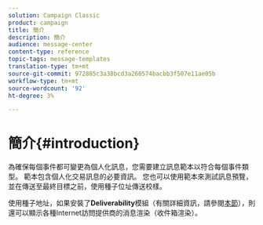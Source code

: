 ```yaml
---
solution: Campaign Classic
product: campaign
title: 簡介
description: 簡介
audience: message-center
content-type: reference
topic-tags: message-templates
translation-type: tm+mt
source-git-commit: 972885c3a38bcd3a260574bacbb3f507e11ae05b
workflow-type: tm+mt
source-wordcount: '92'
ht-degree: 3%

---
```



# 簡介{#introduction}

為確保每個事件都可變更為個人化訊息，您需要建立訊息範本以符合每個事件類型。 範本包含個人化交易訊息的必要資訊。 您也可以使用範本來測試訊息預覽，並在傳送至最終目標之前，使用種子位址傳送校樣。

使用種子地址，如果安裝了&#x200B;**Deliverability**&#x200B;模組（有關詳細資訊，請參閱[本節](../../delivery/using/about-deliverability.md)），則還可以顯示各種Internet訪問提供商的消息渲染（收件箱渲染）。
